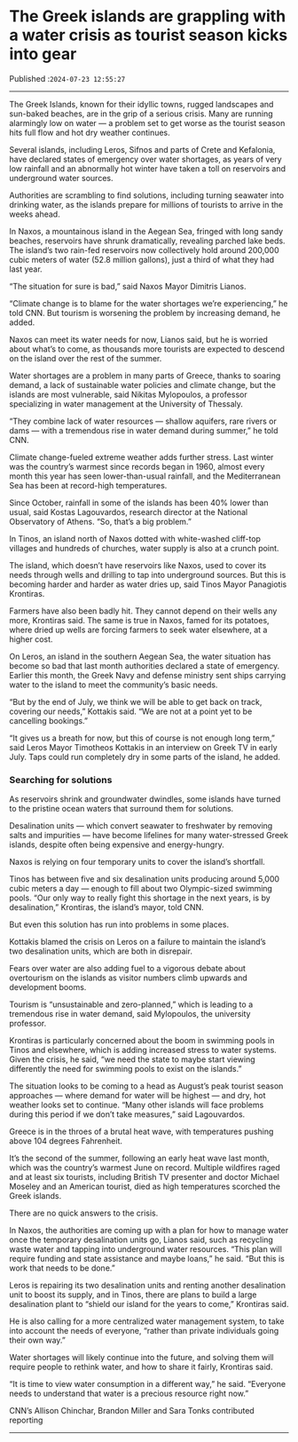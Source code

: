 # The Greek islands are grappling with a water crisis as tourist season kicks into gear

Published :`2024-07-23 12:55:27`

---

The Greek Islands, known for their idyllic towns, rugged landscapes and sun-baked beaches, are in the grip of a serious crisis. Many are running alarmingly low on water — a problem set to get worse as the tourist season hits full flow and hot dry weather continues.

Several islands, including Leros, Sifnos and parts of Crete and Kefalonia, have declared states of emergency over water shortages, as years of very low rainfall and an abnormally hot winter have taken a toll on reservoirs and underground water sources.

Authorities are scrambling to find solutions, including turning seawater into drinking water, as the islands prepare for millions of tourists to arrive in the weeks ahead.

In Naxos, a mountainous island in the Aegean Sea, fringed with long sandy beaches, reservoirs have shrunk dramatically, revealing parched lake beds. The island’s two rain-fed reservoirs now collectively hold around 200,000 cubic meters of water (52.8 million gallons), just a third of what they had last year.

“The situation for sure is bad,” said Naxos Mayor Dimitris Lianos.

“Climate change is to blame for the water shortages we’re experiencing,” he told CNN. But tourism is worsening the problem by increasing demand, he added.

Naxos can meet its water needs for now, Lianos said, but he is worried about what’s to come, as thousands more tourists are expected to descend on the island over the rest of the summer.

Water shortages are a problem in many parts of Greece, thanks to soaring demand, a lack of sustainable water policies and climate change, but the islands are most vulnerable, said Nikitas Mylopoulos, a professor specializing in water management at the University of Thessaly.

“They combine lack of water resources — shallow aquifers, rare rivers or dams — with a tremendous rise in water demand during summer,” he told CNN.

Climate change-fueled extreme weather adds further stress. Last winter was the country’s warmest since records began in 1960, almost every month this year has seen lower-than-usual rainfall, and the Mediterranean Sea has been at record-high temperatures.

Since October, rainfall in some of the islands has been 40% lower than usual, said Kostas Lagouvardos, research director at the National Observatory of Athens. “So, that’s a big problem.”

In Tinos, an island north of Naxos dotted with white-washed cliff-top villages and hundreds of churches, water supply is also at a crunch point.

The island, which doesn’t have reservoirs like Naxos, used to cover its needs through wells and drilling to tap into underground sources. But this is becoming harder and harder as water dries up, said Tinos Mayor Panagiotis Krontiras.

Farmers have also been badly hit. They cannot depend on their wells any more, Krontiras said. The same is true in Naxos, famed for its potatoes, where dried up wells are forcing farmers to seek water elsewhere, at a higher cost.

On Leros, an island in the southern Aegean Sea, the water situation has become so bad that last month authorities declared a state of emergency. Earlier this month, the Greek Navy and defense ministry sent ships carrying water to the island to meet the community’s basic needs.

“But by the end of July, we think we will be able to get back on track, covering our needs,” Kottakis said. “We are not at a point yet to be cancelling bookings.”

“It gives us a breath for now, but this of course is not enough long term,” said Leros Mayor Timotheos Kottakis in an interview on Greek TV in early July. Taps could run completely dry in some parts of the island, he added.

### Searching for solutions

As reservoirs shrink and groundwater dwindles, some islands have turned to the pristine ocean waters that surround them for solutions.

Desalination units — which convert seawater to freshwater by removing salts and impurities — have become lifelines for many water-stressed Greek islands, despite often being expensive and energy-hungry.

Naxos is relying on four temporary units to cover the island’s shortfall.

Tinos has between five and six desalination units producing around 5,000 cubic meters a day — enough to fill about two Olympic-sized swimming pools. “Our only way to really fight this shortage in the next years, is by desalination,” Krontiras, the island’s mayor, told CNN.

But even this solution has run into problems in some places.

Kottakis blamed the crisis on Leros on a failure to maintain the island’s two desalination units, which are both in disrepair.

Fears over water are also adding fuel to a vigorous debate about overtourism on the islands as visitor numbers climb upwards and development booms.

Tourism is “unsustainable and zero-planned,” which is leading to a tremendous rise in water demand, said Mylopoulos, the university professor.

Krontiras is particularly concerned about the boom in swimming pools in Tinos and elsewhere, which is adding increased stress to water systems. Given the crisis, he said, “we need the state to maybe start viewing differently the need for swimming pools to exist on the islands.”

The situation looks to be coming to a head as August’s peak tourist season approaches — where demand for water will be highest — and dry, hot weather looks set to continue. “Many other islands will face problems during this period if we don’t take measures,” said Lagouvardos.

Greece is in the throes of a brutal heat wave, with temperatures pushing above 104 degrees Fahrenheit.

It’s the second of the summer, following an early heat wave last month, which was the country’s warmest June on record. Multiple wildfires raged and at least six tourists, including British TV presenter and doctor Michael Moseley and an American tourist, died as high temperatures scorched the Greek islands.

There are no quick answers to the crisis.

In Naxos, the authorities are coming up with a plan for how to manage water once the temporary desalination units go, Lianos said, such as recycling waste water and tapping into underground water resources. “This plan will require funding and state assistance and maybe loans,” he said. “But this is work that needs to be done.”

Leros is repairing its two desalination units and renting another desalination unit to boost its supply, and in Tinos, there are plans to build a large desalination plant to “shield our island for the years to come,” Krontiras said.

He is also calling for a more centralized water management system, to take into account the needs of everyone, “rather than private individuals going their own way.”

Water shortages will likely continue into the future, and solving them will require people to rethink water, and how to share it fairly, Krontiras said.

“It is time to view water consumption in a different way,” he said. “Everyone needs to understand that water is a precious resource right now.”

CNN’s Allison Chinchar, Brandon Miller and Sara Tonks contributed reporting

---


